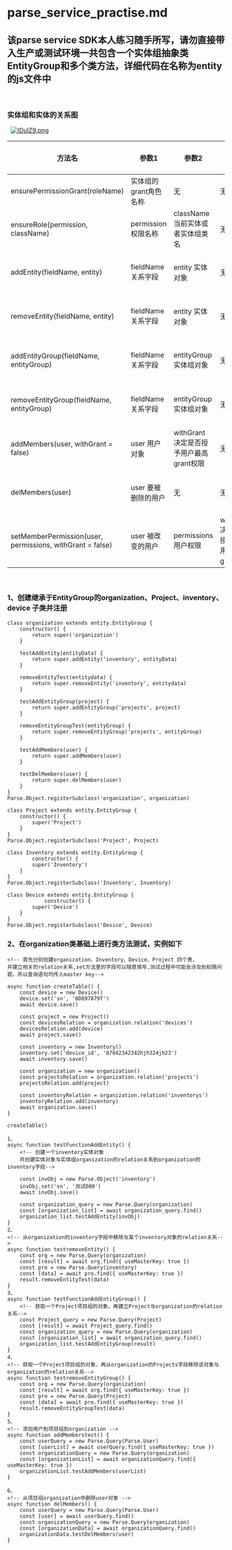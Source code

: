 # parse_service_practise.md

## 该parse service SDK本人练习随手所写，请勿直接带入生产或测试环境一共包含一个实体组抽象类EntityGroup和多个类方法，详细代码在名称为entity的js文件中
&nbsp;
### 实体组和实体的关系图
&nbsp;
[![IDulZ9.png](https://z3.ax1x.com/2021/11/12/IDulZ9.png)](https://imgtu.com/i/IDulZ9)
&nbsp;

|方法名 | 参数1 | 参数2 | 参数3 | 参数4 | 方法作用|
|------ |------|------|------|------|------|
|ensurePermissionGrant(roleName) | 实体组的grant角色名称 | 无 | 无 | 无 | 确保最高权限grant存在|
|ensureRole(permission, className) | permission 权限名称 | className 当前实体或者实体组类名 | 无 | 无 | 确保一般权限存在，存在便返回该权限的Parse.Object|
|addEntity(fieldName, entity) | fieldName 关系字段 | entity 实体对象 | 无 | 无 | 把实体添加到当前实体组的fieldName关系字段里 |
|removeEntity(fieldName, entity) | fieldName 关系字段 | entity 实体对象| 无 | 无 | 把实体从当前实体组的fieldName关系字段里移除|
|addEntityGroup(fieldName, entityGroup) | fieldName 关系字段 | entityGroup 实体组对象| 无 | 无  | 把实体组添加到当前实体组fieldName关系字段里|
|removeEntityGroup(fieldName, entityGroup) | fieldName 关系字段 | entityGroup 实体组对象| 无 | 无  | 把实体组从当前实体组fieldName关系字段里移除|
|addMembers(user, withGrant = false) | user 用户对象 | withGrant 决定是否授予用户最高grant权限| 无 | 无  | 把实体组从当前实体组fieldName关系字段里移除|
|delMembers(user) | user 要被删除的用户 | 无 | 无 | 无 | 删除实体组成员，并在对应的角色权限中删除此成员|
|setMemberPermission(user, permissions, withGrant = false) | user 被改变的用户 | permissions 用户权限 | withGrant 决定是否授予当前用户最高grant权限 | 无 | 改变某实体组成员的权限|

&nbsp;

### 1、创建继承于EntityGroup的organization、Project、inventory、device 子类并注册

```
class organization extends entity.EntityGroup {
	constructor() {
		return super('organization')
	}

	testAddEntity(entityData) {
		return super.addEntity('inventory', entityData)
	}

	removeEntityTest(entitydata) {
		return super.removeEntity('inventory', entitydata)
	}

	testAddEntityGroup(project) {
		return super.addEntityGroup('projects', project)
	}

	removeEntityGroupTest(entityGroup) {
		return super.removeEntityGroup('projects', entityGroup)
	}

	testAddMembers(user) {
		return super.addMembers(user)
	}

	testDelMembers(user) {
		return super.delMembers(user)
	}
}
Parse.Object.registerSubclass('organization', organization)

class Project extends entity.EntityGroup {
	constructor() {
		super('Project')
	}
}
Parse.Object.registerSubclass('Project', Project)

class Inventory extends entity.EntityGroup {
		constructor() {
		super('Inventory')
	}
}
Parse.Object.registerSubclass('Inventory', Inventory)

class Device extends entity.EntityGroup {
			constructor() {
		super('Device')
	}
}
Parse.Object.registerSubclass('Device', Device)

```

### 2、在organization类基础上进行类方法测试，实例如下
```
<!-- 首先分别创建organization、Inventory、Device、Project 四个表，
并建立相关的relation关系,set方法里的字段可以随意填写,测试过程中可能会涉及到权限问题，所以查询语句均传入master key-->

async function createTable() {
	const device = new Device()
	device.set('sn', 'BD897879T')
	await device.save()

	const project = new Project()
	const devicesRelation = organization.relation('devices')
	devicesRelation.add(device)
	await project.save()

	const inventory = new Inventory()
	inventory.set('device_id', '87842342342hjh324jh23')
	await inventory.save()

	const organization = new organization()
	const projectsRelation = organization.relation('projects')
	projectsRelation.add(project)

	const inventoryRelation = organization.relation('inventorys')
	inventoryRelation.add(inventory)
	await organization.save()
}

createTable()

1、
async function testFunctionAddEntity() {
	<!-- 创建一个inventory实体对象
	并创建实体对象与实体组organization的relation关系到organization的inventory字段-->

	const invObj = new Parse.Object('inventory')
	invObj.set('sn', '测试000')
	await invObj.save()

	const organization_query = new Parse.Query(organization)
	const [organization_list] = await organization_query.find()
	organization_list.testAddEntity(invObj)
}
2、
<!-- 从organization的inventory字段中移除与某个inventory对象的relation关系-->
async function testremoveEntity() {
	const org = new Parse.Query(organization)
	const [result] = await org.find({ useMasterKey: true })
	const pro = new Parse.Query(inventory)
	const [data] = await pro.find({ useMasterKey: true })
	result.removeEntityTest(data)
}
3、
async function testFunctionAddEntityGroup() {
	<!-- 获取一个Project项目组的对象，再建立Project与organization的relation关系-->
	const Project_query = new Parse.Query(Project)
	const [result] = await Project_query.find()
	const organization_query = new Parse.Query(organization)
	const [organization_list] = await organization_query.find()
	organization_list.testAddEntityGroup(result)
}
4、
<!-- 获取一个Project项目组的对象，再从organization的Projects字段移除该对象与organization的relation关系-->
async function testremoveEntityGroup() {
	const org = new Parse.Query(organization)
	const [result] = await org.find({ useMasterKey: true })
	const pro = new Parse.Query(Project)
	const [data] = await pro.find({ useMasterKey: true })
	result.removeEntityGroupTest(data)
}
5、
<!-- 添加用户到项目组到organization -->
async function addMemberstest() {
	const userQuery = new Parse.Query(Parse.User)
	const [userList] = await userQuery.find({ useMasterKey: true })
	const organizationQuery = new Parse.Query(organization)
	const [organizationList] = await organizationQuery.find({ useMasterKey: true })
	organizationList.testAddMembers(userList)
}

6、
<!-- 从项目组organization中删除user对象 -->
async function delMembers() {
	const userQuery = new Parse.Query(Parse.User)
	const [user] = await userQuery.find()
	const organizationQuery = new Parse.Query(organization)
	const [organizationData] = await organizationQuery.find()
	organizationData.testDelMembers(user)
}
```

